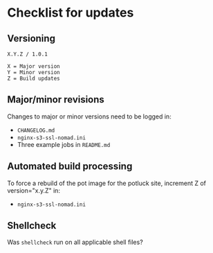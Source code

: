 # Checklist for updates

## Versioning
```
X.Y.Z / 1.0.1

X = Major version
Y = Minor version
Z = Build updates
```

## Major/minor revisions
Changes to major or minor versions need to be logged in:
* `CHANGELOG.md`
* `nginx-s3-ssl-nomad.ini`
* Three example jobs in `README.md`

## Automated build processing
To force a rebuild of the pot image for the potluck site, increment Z of version="x.y.Z" in:
* `nginx-s3-ssl-nomad.ini`

## Shellcheck
Was `shellcheck` run on all applicable shell files?
